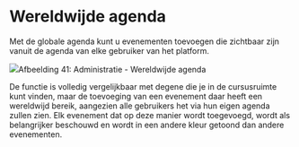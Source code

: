 # Wereldwijde agenda

Met de globale agenda kunt u evenementen toevoegen die zichtbaar zijn vanuit de agenda van elke gebruiker van het platform.

![](../../.gitbook/assets/images30%20%281%29.png)Afbeelding 41: Administratie - Wereldwijde agenda

De functie is volledig vergelijkbaar met degene die je in de cursusruimte kunt vinden, maar de toevoeging van een evenement daar heeft een wereldwijd bereik, aangezien alle gebruikers het via hun eigen agenda zullen zien. Elk evenement dat op deze manier wordt toegevoegd, wordt als belangrijker beschouwd en wordt in een andere kleur getoond dan andere evenementen.
